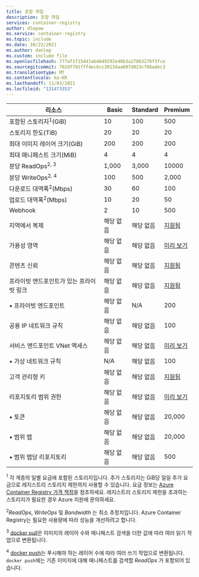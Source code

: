 ```yaml
---
title: 포함 파일
description: 포함 파일
services: container-registry
author: dlepow
ms.service: container-registry
ms.topic: include
ms.date: 10/22/2021
ms.author: danlep
ms.custom: include file
ms.openlocfilehash: 777af1f15441ab4849292e40b3a27863276f3fce
ms.sourcegitcommit: 702df701fff4ec6cc39134aa607d023c766adec3
ms.translationtype: MT
ms.contentlocale: ko-KR
ms.lasthandoff: 11/03/2021
ms.locfileid: "131473353"
---
```

| 리소스 | Basic | Standard | Premium |
|---|---|---|---|
| 포함된 스토리지<sup>1</sup>(GiB) | 10 | 100 | 500 |
| 스토리지 한도(TiB) | 20| 20 | 20 |
| 최대 이미지 레이어 크기(GiB) | 200 | 200 | 200 |
| 최대 매니페스트 크기(MiB) | 4 | 4 | 4 |
| 분당 ReadOps<sup>2, 3</sup> | 1,000 | 3,000 | 10000 |
| 분당 WriteOps<sup>2, 4</sup> | 100 | 500 | 2,000 |
| 다운로드 대역폭<sup>2</sup>(Mbps) | 30 | 60 | 100 |
| 업로드 대역폭<sup>2</sup>(Mbps) | 10 | 20 | 50 |
| Webhook | 2 | 10 | 500 |
| 지역에서 복제 | 해당 없음 | 해당 없음 | [지원됨][geo-replication] |
| 가용성 영역 | 해당 없음 | 해당 없음 | [미리 보기][zones] |
| 콘텐츠 신뢰 | 해당 없음 | 해당 없음 | [지원됨][content-trust] |
| 프라이빗 엔드포인트가 있는 프라이빗 링크 | 해당 없음 | 해당 없음 | [지원됨][plink] |
| &bull; 프라이빗 엔드포인트 | 해당 없음 | N/A | 200 |
| 공용 IP 네트워크 규칙 | 해당 없음 | 해당 없음 | 100 |
| 서비스 엔드포인트 VNet 액세스 | 해당 없음 | 해당 없음 | [미리 보기][vnet] |
| &bull; 가상 네트워크 규칙 | N/A | 해당 없음 | 100 |
| 고객 관리형 키 | 해당 없음 | 해당 없음 | [지원됨][cmk] |
| 리포지토리 범위 권한 | 해당 없음 | 해당 없음 | [미리 보기][token]|
| &bull; 토큰 | 해당 없음 | 해당 없음 | 20,000 |
| &bull; 범위 맵 | 해당 없음 | 해당 없음 | 20,000 |
| &bull; 범위 맵당 리포지토리 | 해당 없음 | 해당 없음 | 500 |


<sup>1</sup> 각 계층의 일별 요금에 포함된 스토리지입니다. 추가 스토리지는 GiB당 일일 추가 요금으로 레지스트리 스토리지 제한까지 사용할 수 있습니다. 요금 정보는 [Azure Container Registry 가격 책정][pricing]을 참조하세요. 레지스트리 스토리지 제한을 초과하는 스토리지가 필요한 경우 Azure 지원에 문의하세요.

<sup>2</sup>*ReadOps*, *WriteOps* 및 *Bandwidth* 는 최소 추정치입니다. Azure Container Registry는 필요한 사용량에 따라 성능을 개선하려고 합니다.

<sup>3</sup> [docker pull](https://docs.docker.com/registry/spec/api/#pulling-an-image)은 이미지의 레이어 수와 매니페스트 검색을 더한 값에 따라 여러 읽기 작업으로 변환됩니다.

<sup>4</sup> [docker push](https://docs.docker.com/registry/spec/api/#pushing-an-image)는 푸시해야 하는 레이어 수에 따라 여러 쓰기 작업으로 변환됩니다. `docker push`에는 기존 이미지에 대해 매니페스트를 검색할 *ReadOps* 가 포함되어 있습니다.

<!-- LINKS - External -->
[pricing]: https://azure.microsoft.com/pricing/details/container-registry/

<!-- LINKS - Internal -->
[geo-replication]: ../articles/container-registry/container-registry-geo-replication.md
[content-trust]: ../articles/container-registry/container-registry-content-trust.md
[vnet]: ../articles/container-registry/container-registry-vnet.md
[plink]: ../articles/container-registry/container-registry-private-link.md
[cmk]: ../articles/container-registry/container-registry-customer-managed-keys.md
[token]: ../articles/container-registry/container-registry-repository-scoped-permissions.md
[zones]: ../articles/container-registry/zone-redundancy.md
